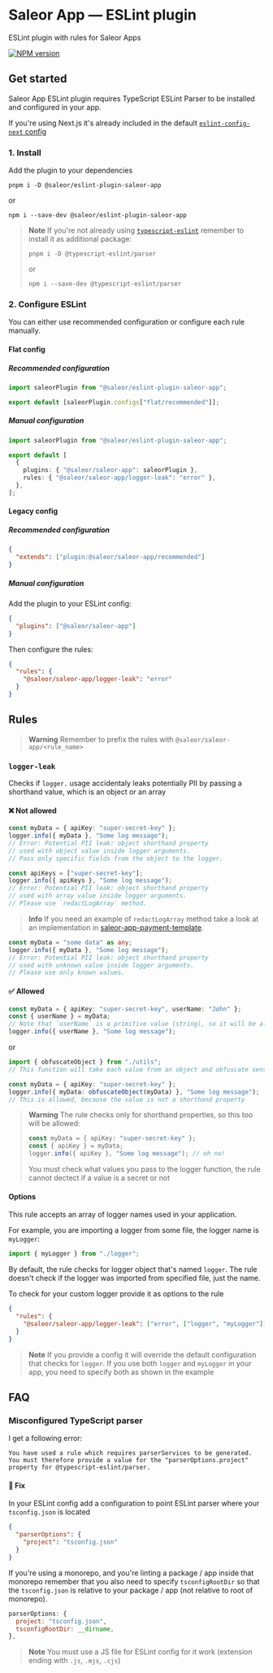 # Saleor App — ESLint plugin

ESLint plugin with rules for Saleor Apps

[![NPM version](https://img.shields.io/npm/v/@saleor/eslint-plugin-saleor-app.svg?style=for-the-badge&labelColor=000000)](https://www.npmjs.com/package/@saleor/eslint-plugin-saleor-app)

## Get started

Saleor App ESLint plugin requires TypeScript ESLint Parser to be installed and configured in your app.

If you're using Next.js it's already included in the default [`eslint-config-next` config](https://github.com/vercel/next.js/blob/canary/packages/eslint-config-next/index.js#L111)

### 1. Install

Add the plugin to your dependencies

```
pnpm i -D @saleor/eslint-plugin-saleor-app
```

or

```
npm i --save-dev @saleor/eslint-plugin-saleor-app
```

> **Note**
> If you're not already using [`typescript-eslint`](https://typescript-eslint.io/) remember to install it as additional package:
>
> ```
> pnpm i -D @typescript-eslint/parser
> ```
>
> or
>
> ```
> npm i --save-dev @typescript-eslint/parser
> ```

### 2. Configure ESLint

You can either use recommended configuration or configure each rule manually.

#### Flat config

##### Recommended configuration

```ts
import saleorPlugin from "@saleor/eslint-plugin-saleor-app";

export default [saleorPlugin.configs["flat/recommended"]];
```

##### Manual configuration

```ts
import saleorPlugin from "@saleor/eslint-plugin-saleor-app";

export default [
  {
    plugins: { "@saleor/saleor-app": saleorPlugin },
    rules: { "@saleor/saleor-app/logger-leak": "error" },
  },
];
```

#### Legacy config

##### Recommended configuration

```json
{
  "extends": ["plugin:@saleor/saleor-app/recommended"]
}
```

##### Manual configuration

Add the plugin to your ESLint config:

```json
{
  "plugins": ["@saleor/saleor-app"]
}
```

Then configure the rules:

```json
{
  "rules": {
    "@saleor/saleor-app/logger-leak": "error"
  }
}
```

## Rules

> **Warning**
> Remember to prefix the rules with `@saleor/saleor-app/<rule_name>`

### `logger-leak`

Checks if `logger.` usage accidentaly leaks potentially PII by passing a shorthand value, which is an object or an array

#### ❌ Not allowed

```ts
const myData = { apiKey: "super-secret-key" };
logger.info({ myData }, "Some log message");
// Error: Potential PII leak: object shorthand property
// used with object value inside logger arguments.
// Pass only specific fields from the object to the logger.
```

```ts
const apiKeys = ["super-secret-key"];
logger.info({ apiKeys }, "Some log message");
// Error: Potential PII leak: object shorthand property
// used with array value inside logger arguments.
// Please use `redactLogArray` method.
```

> **Info**
> If you need an example of `redactLogArray` method take a look at an implementation in [saleor-app-payment-template](https://github.com/saleor/saleor-app-payment-template/blob/canary/src/lib/logger.ts#L90).

```ts
const myData = "some data" as any;
logger.info({ myData }, "Some log message");
// Error: Potential PII leak: object shorthand property
// used with unknown value inside logger arguments.
// Please use only known values.
```

#### ✅ Allowed

```ts
const myData = { apiKey: "super-secret-key", userName: "John" };
const { userName } = myData;
// Note that `userName` is a primitive value (string), so it will be allowed
logger.info({ userName }, "Some log message");
```

or

```ts
import { obfuscateObject } from "./utils";
// This function will take each value from an object and obfuscate sensitive data

const myData = { apiKey: "super-secret-key" };
logger.info({ myData: obfuscateObject(myData) }, "Some log message");
// This is allowed, because the value is not a shorthand property
```

> **Warning**
> The rule checks only for shorthand properties, so this too will be allowed:
>
> ```ts
> const myData = { apiKey: "super-secret-key" };
> const { apiKey } = myData;
> logger.info({ apiKey }, "Some log message"); // oh no!
> ```
>
> You must check what values you pass to the logger function, the rule cannot dectect if a value is a secret or not

#### Options

This rule accepts an array of logger names used in your application.

For example, you are importing a logger from some file, the logger name is `myLogger`:

```ts
import { myLogger } from "./logger";
```

By default, the rule checks for logger object that's named `logger`.
The rule doesn't check if the logger was imported from specified file, just the name.

To check for your custom logger provide it as options to the rule

```json
{
  "rules": {
    "@saleor/saleor-app/logger-leak": ["error", ["logger", "myLogger"]]
  }
}
```

> **Note**
> If you provide a config it will override the default configuration that checks for `logger`.
> If you use both `logger` and `myLogger` in your app, you need to specify both as shown in the example

## FAQ

### Misconfigured TypeScript parser

I get a following error:

```
You have used a rule which requires parserServices to be generated.
You must therefore provide a value for the "parserOptions.project" property for @typescript-eslint/parser.
```

#### 🏁 Fix

In your ESLint config add a configuration to point ESLint parser where your `tsconfig.json` is located

```json
{
  "parserOptions": {
    "project": "tsconfig.json"
  }
}
```

If you're using a monorepo, and you're linting a package / app inside that monorepo remember that you also need to specify `tsconfigRootDir`
so that the `tsconfig.json` is relative to your package / app (not relative to root of monorepo).

```js
parserOptions: {
  project: "tsconfig.json",
  tsconfigRootDir: __dirname,
},
```

> **Note**
> You must use a JS file for ESLint config for it work (extension ending with `.js`, `.mjs`, `.cjs`)
